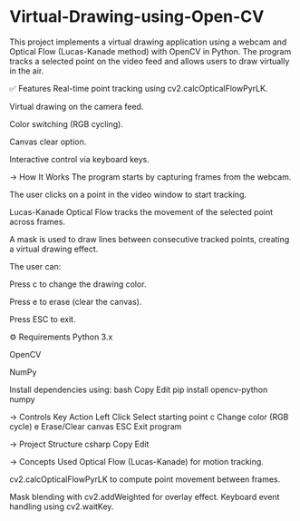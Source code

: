 # Virtual-Drawing-using-Open-CV
This project implements a virtual drawing application using a webcam and Optical Flow (Lucas-Kanade method) with OpenCV in Python. The program tracks a selected point on the video feed and allows users to draw virtually in the air.

✅ Features
Real-time point tracking using cv2.calcOpticalFlowPyrLK.

Virtual drawing on the camera feed.

Color switching (RGB cycling).

Canvas clear option.

Interactive control via keyboard keys.

 -> How It Works
The program starts by capturing frames from the webcam.

The user clicks on a point in the video window to start tracking.

Lucas-Kanade Optical Flow tracks the movement of the selected point across frames.

A mask is used to draw lines between consecutive tracked points, creating a virtual drawing effect.

The user can:

Press c to change the drawing color.

Press e to erase (clear the canvas).

Press ESC to exit.

⚙️ Requirements
Python 3.x

OpenCV

NumPy

Install dependencies using:
bash
Copy
Edit
pip install opencv-python numpy

-> Controls
Key	Action
Left Click	Select starting point
c	Change color (RGB cycle)
e	Erase/Clear canvas
ESC	Exit program

->  Project Structure
csharp
Copy
Edit

-> Concepts Used
Optical Flow (Lucas-Kanade) for motion tracking.

cv2.calcOpticalFlowPyrLK to compute point movement between frames.

Mask blending with cv2.addWeighted for overlay effect.
Keyboard event handling using cv2.waitKey.
